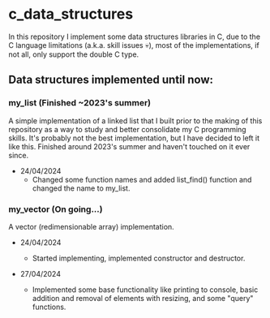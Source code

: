 # c_data_structures

In this repository I implement some data structures libraries in C, due to the C language limitations (a.k.a. skill issues :skull:), most of the implementations, if not all, only support the double C type.

## Data structures implemented until now:

### my_list (Finished ~2023's summer)

A simple implementation of a linked list that I built prior to the making of this repository as a way to study and better consolidate my C programming skills. It's probably not the best implementation, but I have decided to left it like this. Finished around 2023's summer and haven't touched on it ever since.

- 24/04/2024
    - Changed some function names and added list_find() function and changed the name to my_list.

### my_vector (On going...)

A vector (redimensionable array) implementation.

- 24/04/2024
    - Started implementing, implemented constructor and destructor.

- 27/04/2024
    - Implemented some base functionality like printing to console, basic addition and removal of elements with resizing, and some "query" functions.   


